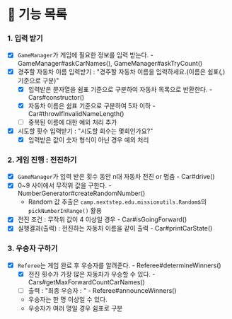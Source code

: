 # 🚀 기능 목록


### 1. 입력 받기
- [x] `GameManager`가 게임에 필요한 정보를 입력 받는다. - GameManager#askCarNames(), GameManager#askTryCount()
- [x] 경주할 자동차 이름 입력받기 : "경주할 자동차 이름을 입력하세요.(이름은 쉼표(,) 기준으로 구분)"
  - [x] 입력받은 문자열을 쉼표 기준으로 구분하여 자동차 목록으로 반환한다. - Cars#constructor()
  - [x] 자동차 이름은 쉼표 기준으로 구분하여 5자 이하 - Car#throwIfInvalidNameLength()
  - [ ] 중복된 이름에 대한 예외 처리 추가
- [x] 시도할 횟수 입력받기 : "시도할 회수는 몇회인가요?"
  - [x] 입력받은 값이 숫자 형식이 아닌 경우 예외 처리

### 2. 게임 진행 : 전진하기
- [x] `GameManager`가 입력 받은 횟수 동안 n대 자동차 전진 or 멈춤 - Car#drive()
- [x] 0~9 사이에서 무작위 값을 구한다. - NumberGenerator#createRandomNumber()
  - Random 값 추출은 `camp.nextstep.edu.missionutils.Random`s의 `pickNumberInRange()` 활용
- [x] 전진 조건 : 무작위 값이 4 이상일 경우 - Car#isGoingForward()
- [x] 실행결과(출력) : 전진하는 자동차 이름을 같이 출력 - Car#printCarState()

### 3. 우승자 구하기
- [x] `Referee`는 게임 완료 후 우승자를 알려준다. - Referee#determineWinners()
  - [x] 전진 횟수가 가장 많은 자동차가 우승할 수 있다. - Cars#getMaxForwardCountCarNames()
  - [ ] 출력 : "최종 우승자 : " - Referee#announceWinners()
  - 우승자는 한 명 이상일 수 있다.
  - 우승자가 여러 명일 경우 쉼표로 구분